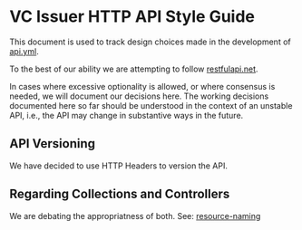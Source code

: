 # VC Issuer HTTP API Style Guide

This document is used to track design choices made in the development of [api.yml](./api.yml).

To the best of our ability we are attempting to follow [restfulapi.net](https://restfulapi.net/).

In cases where excessive optionality is allowed, or where consensus is needed, we will document our decisions here. The working decisions documented here so far should be understood in the context of an unstable API, i.e., the API may change in substantive ways in the future.

## API Versioning

We have decided to use HTTP Headers to version the API.

## Regarding Collections and Controllers

We are debating the appropriatness of both. See: [resource-naming](https://restfulapi.net/resource-naming/)